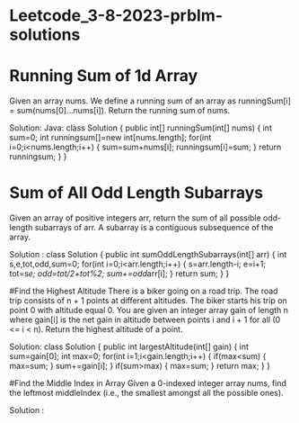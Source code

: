 # Leetcode_3-8-2023-prblm-solutions
# Running Sum of 1d Array
Given an array nums. We define a running sum of an array
as runningSum[i] = sum(nums[0]…nums[i]).
Return the running sum of nums.

Solution:
Java:
class Solution {
    public int[] runningSum(int[] nums) {
        int sum=0;
        int runningsum[]=new int[nums.length];
        for(int i=0;i<nums.length;i++)
        {
            sum=sum+nums[i];
            runningsum[i]=sum;
        }
        return runningsum;
    }
}
# Sum of All Odd Length Subarrays
Given an array of positive integers arr, return the sum of
all possible odd-length subarrays of arr.
A subarray is a contiguous subsequence of the array.

Solution :
class Solution {
    public int sumOddLengthSubarrays(int[] arr) {
        int s,e,tot,odd,sum=0;
        for(int i=0;i<arr.length;i++)
        {
            s=arr.length-i;
            e=i+1;
            tot=s*e;
            odd=tot/2+tot%2;
            sum+=odd*arr[i];
        }
        return sum;
    }
}

#Find the Highest Altitude
There is a biker going on a road trip. The road trip consists
of n + 1 points at different altitudes. The biker starts his
trip on point 0 with altitude equal 0.
You are given an integer array gain of length n where
gain[i] is the net gain in altitude between points i and i + 1
for all (0 <= i < n). Return the highest altitude of a point.

Solution:
class Solution {
    public int largestAltitude(int[] gain) {
        int sum=gain[0];
        int max=0;
        for(int i=1;i<gain.length;i++)
        {
           if(max<sum)
           {
               max=sum;
           }
           sum+=gain[i];
        }
        if(sum>max)
        {
            max=sum;
        }
        return max;
    }
}

#Find the Middle Index in Array
Given a 0-indexed integer array nums, find the leftmost
middleIndex (i.e., the smallest amongst all the possible
ones).

Solution : 
